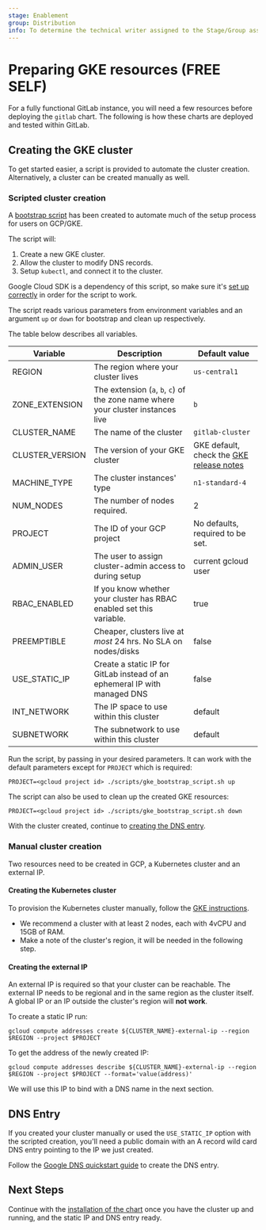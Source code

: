 ```yaml
---
stage: Enablement
group: Distribution
info: To determine the technical writer assigned to the Stage/Group associated with this page, see https://about.gitlab.com/handbook/engineering/ux/technical-writing/#designated-technical-writers
---
```


# Preparing GKE resources **(FREE SELF)**

For a fully functional GitLab instance, you will need a few resources before
deploying the `gitlab` chart. The following is how these charts are deployed
and tested within GitLab.

## Creating the GKE cluster

To get started easier, a script is provided to automate the cluster creation.
Alternatively, a cluster can be created manually as well.

### Scripted cluster creation

A [bootstrap script](https://gitlab.com/gitlab-org/charts/gitlab/blob/master/scripts/gke_bootstrap_script.sh)
has been created to automate much of the setup process for users on GCP/GKE.

The script will:

1. Create a new GKE cluster.
1. Allow the cluster to modify DNS records.
1. Setup `kubectl`, and connect it to the cluster.

Google Cloud SDK is a dependency of this script, so make sure it's
[set up correctly](../tools.md#gke) in order for the script
to work.

The script reads various parameters from environment variables and an argument
`up` or `down` for bootstrap and clean up respectively.

The table below describes all variables.

| Variable        | Description                                                                 | Default value                    |
|-----------------|-----------------------------------------------------------------------------|----------------------------------|
| REGION          | The region where your cluster lives                                         | `us-central1`                      |
| ZONE_EXTENSION  | The extension (`a`, `b`, `c`) of the zone name where your cluster instances live | `b`                              |
| CLUSTER_NAME    | The name of the cluster                                                     | `gitlab-cluster`                   |
| CLUSTER_VERSION | The version of your GKE cluster                                             | GKE default, check the [GKE release notes](https://cloud.google.com/kubernetes-engine/docs/release-notes) |
| MACHINE_TYPE    | The cluster instances' type                                                 | `n1-standard-4`                    |
| NUM_NODES       | The number of nodes required.                                               | 2                                |
| PROJECT         | The ID of your GCP project                                                  | No defaults, required to be set. |
| ADMIN_USER      | The user to assign cluster-admin access to during setup                     | current gcloud user              |
| RBAC_ENABLED    | If you know whether your cluster has RBAC enabled set this variable.        | true                             |
| PREEMPTIBLE     | Cheaper, clusters live at *most* 24 hrs. No SLA on nodes/disks              | false                            |
| USE_STATIC_IP   | Create a static IP for GitLab instead of an ephemeral IP with managed DNS   | false                            |
| INT_NETWORK     | The IP space to use within this cluster                                     | default                          |
| SUBNETWORK      | The subnetwork to use within this cluster                                   | default                          |

Run the script, by passing in your desired parameters. It can work with the
default parameters except for `PROJECT` which is required:

```shell
PROJECT=<gcloud project id> ./scripts/gke_bootstrap_script.sh up
```

The script can also be used to clean up the created GKE resources:

```shell
PROJECT=<gcloud project id> ./scripts/gke_bootstrap_script.sh down
```

With the cluster created, continue to [creating the DNS entry](#dns-entry).

### Manual cluster creation

Two resources need to be created in GCP, a Kubernetes cluster and an external IP.

#### Creating the Kubernetes cluster

To provision the Kubernetes cluster manually, follow the
[GKE instructions](https://cloud.google.com/kubernetes-engine/docs/how-to/creating-a-zonal-cluster).

- We recommend a cluster with at least 2 nodes, each with 4vCPU and 15GB of RAM.
- Make a note of the cluster's region, it will be needed in the following step.

#### Creating the external IP

An external IP is required so that your cluster can be reachable. The external
IP needs to be regional and in the same region as the cluster itself. A global
IP or an IP outside the cluster's region will **not work**.

To create a static IP run:

`gcloud compute addresses create ${CLUSTER_NAME}-external-ip --region $REGION --project $PROJECT`

To get the address of the newly created IP:

`gcloud compute addresses describe ${CLUSTER_NAME}-external-ip --region $REGION --project $PROJECT --format='value(address)'`

We will use this IP to bind with a DNS name in the next section.

## DNS Entry

If you created your cluster manually or used the `USE_STATIC_IP` option with the scripted creation,
you'll need a public domain with an A record wild card DNS entry pointing to the IP we just created.

Follow the [Google DNS quickstart guide](https://cloud.google.com/dns/docs/set-up-dns-records-domain-name)
to create the DNS entry.

## Next Steps

Continue with the [installation of the chart](../deployment.md) once you have
the cluster up and running, and the static IP and DNS entry ready.
